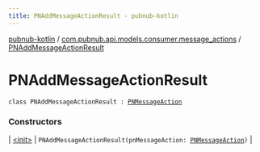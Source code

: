 ```yaml
---
title: PNAddMessageActionResult - pubnub-kotlin
---
```


[pubnub-kotlin](../../index.html) / [com.pubnub.api.models.consumer.message_actions](../index.html) / [PNAddMessageActionResult](./index.html)

# PNAddMessageActionResult

`class PNAddMessageActionResult : `[`PNMessageAction`](../-p-n-message-action/index.html)

### Constructors

| [&lt;init&gt;](-init-.html) | `PNAddMessageActionResult(pnMessageAction: `[`PNMessageAction`](../-p-n-message-action/index.html)`)` |


